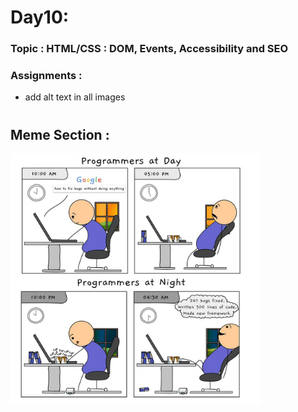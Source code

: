 # Day10:

### Topic : HTML/CSS : DOM, Events, Accessibility and SEO

### Assignments :

- add alt text in all images

#

## Meme Section :

<img src='../assets/meme/D0J3DgmWoAAnw0h.jpg' width="400"/>
